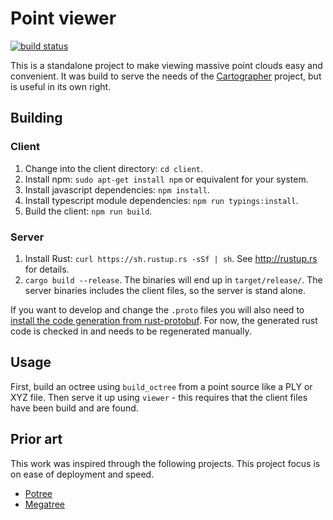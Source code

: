 # Point viewer

[![build status](https://travis-ci.org/googlecartographer/point_cloud_viewer.svg?branch=master)](https://travis-ci.org/googlecartographer/point_cloud_viewer)

This is a standalone project to make viewing massive point clouds easy and
convenient. It was build to serve the needs of the
[Cartographer](http://github.com/googlecartographer) project, but
is useful in its own right.

## Building


### Client

1. Change into the client directory: `cd client`.
2. Install npm: `sudo apt-get install npm` or equivalent for your system.
3. Install javascript dependencies: `npm install`.
4. Install typescript module dependencies: `npm run typings:install`.
5. Build the client: `npm run build`.

### Server

1. Install Rust: `curl https://sh.rustup.rs -sSf | sh`. See
   <http://rustup.rs> for details.
2. `cargo build --release`. The binaries will end up in `target/release/`. The
   server binaries includes the client files, so the server is stand alone.

If you want to develop and change the `.proto` files you will also need to
[install the code generation from
rust-protobuf](https://github.com/stepancheg/rust-protobuf/). For now, the
generated rust code is checked in and needs to be regenerated manually.

## Usage

First, build an octree using `build_octree` from a point source like a PLY or
XYZ file. Then serve it up using `viewer` - this requires that the client files
have been build and are found.

## Prior art

This work was inspired through the following projects. This project focus is on
ease of deployment and speed.

- [Potree](http://potree.org)
- [Megatree](http://wiki.ros.org/megatree)
